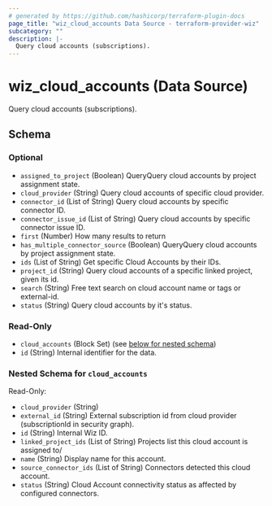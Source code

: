 ```yaml
---
# generated by https://github.com/hashicorp/terraform-plugin-docs
page_title: "wiz_cloud_accounts Data Source - terraform-provider-wiz"
subcategory: ""
description: |-
  Query cloud accounts (subscriptions).
---
```


# wiz_cloud_accounts (Data Source)

Query cloud accounts (subscriptions).



<!-- schema generated by tfplugindocs -->
## Schema

### Optional

- `assigned_to_project` (Boolean) QueryQuery cloud accounts by project assignment state.
- `cloud_provider` (String) Query cloud accounts of specific cloud provider.
- `connector_id` (List of String) Query cloud accounts by specific connector ID.
- `connector_issue_id` (List of String) Query cloud accounts by specific connector issue ID.
- `first` (Number) How many results to return
- `has_multiple_connector_source` (Boolean) QueryQuery cloud accounts by project assignment state.
- `ids` (List of String) Get specific Cloud Accounts by their IDs.
- `project_id` (String) Query cloud accounts of a specific linked project, given its id.
- `search` (String) Free text search on cloud account name or tags or external-id.
- `status` (String) Query cloud accounts by it's status.

### Read-Only

- `cloud_accounts` (Block Set) (see [below for nested schema](#nestedblock--cloud_accounts))
- `id` (String) Internal identifier for the data.

<a id="nestedblock--cloud_accounts"></a>
### Nested Schema for `cloud_accounts`

Read-Only:

- `cloud_provider` (String)
- `external_id` (String) External subscription id from cloud provider (subscriptionId in security graph).
- `id` (String) Internal Wiz ID.
- `linked_project_ids` (List of String) Projects list this cloud account is assigned to/
- `name` (String) Display name for this account.
- `source_connector_ids` (List of String) Connectors detected this cloud account.
- `status` (String) Cloud Account connectivity status as affected by configured connectors.


